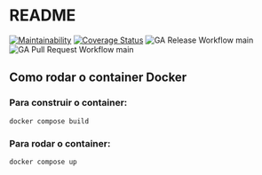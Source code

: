 # README 
[![Maintainability](https://api.codeclimate.com/v1/badges/ce8783c839063c27b944/maintainability)](https://codeclimate.com/github/Fermented-Software/Kimchi/maintainability)
[![Coverage Status](https://coveralls.io/repos/github/Fermented-Software/Kimchi/badge.svg?branch=main)](https://coveralls.io/github/Fermented-Software/Kimchi?branch=main)
![GA Release Workflow main](https://github.com/egydiopacheco/Kimchi/actions/workflows/ci-release.yaml/badge.svg?branch=main)
![GA Pull Request Workflow main](https://github.com/egydiopacheco/Kimchi/actions/workflows/pr-test.yaml/badge.svg?branch=main)
## Como rodar o container Docker

### Para construir o container:
`docker compose build`

### Para rodar o container:
`docker compose up`
